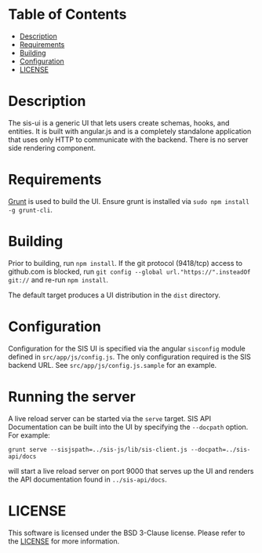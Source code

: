 Table of Contents
=================

- [Description](#description)
- [Requirements](#requirements)
- [Building](#building)
- [Configuration](#configuration)
- [LICENSE](#license)

# Description

The sis-ui is a generic UI that lets users create schemas, hooks, and entities.
It is built with angular.js and is a completely standalone application that
uses only HTTP to communicate with the backend.  There is no server side
rendering component.

# Requirements

[Grunt](http://gruntjs.com) is used to build the UI.  Ensure grunt is installed
via `sudo npm install -g grunt-cli`.

# Building

Prior to building, run `npm install`.  If the git protocol (9418/tcp) access to
github.com is blocked, run `git config --global url."https://".insteadOf git://`
and re-run `npm install`.

The default target produces a UI distribution in the `dist` directory.

# Configuration

Configuration for the SIS UI is specified via the angular `sisconfig` module
defined in `src/app/js/config.js`.  The only configuration required is the
SIS backend URL.  See `src/app/js/config.js.sample` for an example.

# Running the server

A live reload server can be started via the `serve` target.  SIS API
Documentation can be built into the UI by specifying the `--docpath` option.
For example:

`grunt serve --sisjspath=../sis-js/lib/sis-client.js --docpath=../sis-api/docs`

will start a live reload server on port 9000 that serves up the UI and renders
the API documentation found in `../sis-api/docs`.

# LICENSE

This software is licensed under the BSD 3-Clause license.  Please refer to the [LICENSE](./LICENSE) for more information.
